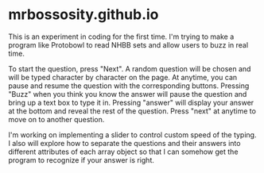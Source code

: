 # mrbossosity.github.io
This is an experiment in coding for the first time. I'm trying to make a program like Protobowl to read NHBB sets and allow users to buzz in real time.


To start the question, press "Next". A random question will be chosen and will be typed character by character on the page. At anytime, you can pause and resume the question with the corresponding buttons. Pressing "Buzz" when you think you know the answer will pause the question and bring up a text box to type it in. Pressing "answer" will display your answer at the bottom and reveal the rest of the question. Press "next" at anytime to move on to another question.

I'm working on implementing a slider to control custom speed of the typing. I also will explore how to separate the questions and their answers into different attributes of each array object so that I can somehow get the program to recognize if your answer is right. 
